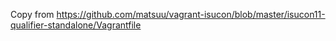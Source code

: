 Copy from https://github.com/matsuu/vagrant-isucon/blob/master/isucon11-qualifier-standalone/Vagrantfile
